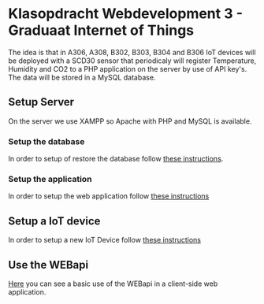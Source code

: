 # Klasopdracht Webdevelopment 3 - Graduaat Internet of Things

The idea is that in A306, A308, B302, B303, B304 and B306 IoT devices will be deployed with a SCD30 sensor that periodicaly will register Temperature, Humidity and CO2 to a PHP application on the server by use of API key's. The data will be stored in a MySQL database.

## Setup Server

On the server we use XAMPP so Apache with PHP and MySQL is available.

### Setup the database

In order to setup of restore the database follow [these instructions](/database/README.md).

### Setup the application

In order to setup the web application follow [these instructions](/server/README.md)

## Setup a IoT device

In order to setup a new IoT Device follow [these instructions](/iotdevice/README.md)

## Use the WEBapi 

[Here](/client/README.md) you can see a basic use of the WEBapi in a client-side web application.